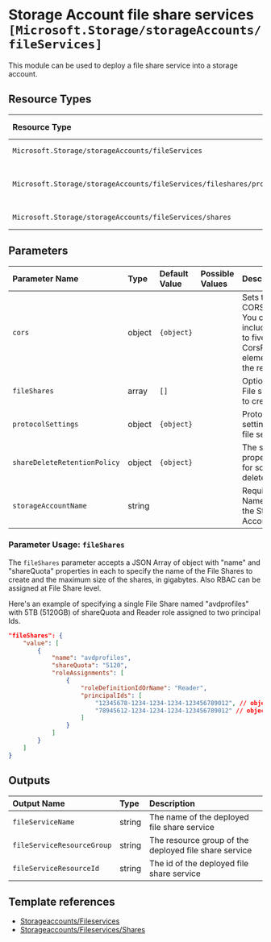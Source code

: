 # Storage Account file share services  `[Microsoft.Storage/storageAccounts/fileServices]`

This module can be used to deploy a file share service into a storage account.

## Resource Types

| Resource Type | Api Version |
| :-- | :-- |
| `Microsoft.Storage/storageAccounts/fileServices` | 2021-06-01 |
| `Microsoft.Storage/storageAccounts/fileServices/fileshares/providers/roleAssignments` | 2021-04-01-preview |
| `Microsoft.Storage/storageAccounts/fileServices/shares` | 2019-06-01 |

## Parameters

| Parameter Name | Type | Default Value | Possible Values | Description |
| :-- | :-- | :-- | :-- | :-- |
| `cors` | object | `{object}` |  | Sets the CORS rules. You can include up to five CorsRule elements in the request. |
| `fileShares` | array | `[]` |  | Optional. File shares to create. |
| `protocolSettings` | object | `{object}` |  | Protocol settings for file service |
| `shareDeleteRetentionPolicy` | object | `{object}` |  | The service properties for soft delete. |
| `storageAccountName` | string |  |  | Required. Name of the Storage Account. |

### Parameter Usage: `fileShares`

The `fileShares` parameter accepts a JSON Array of object with "name" and "shareQuota" properties in each to specify the name of the File Shares to create and the maximum size of the shares, in gigabytes. Also RBAC can be assigned at File Share level.

Here's an example of specifying a single File Share named "avdprofiles" with 5TB (5120GB) of shareQuota and Reader role assigned to two principal Ids.

```json
"fileShares": {
    "value": [
        {
            "name": "avdprofiles",
            "shareQuota": "5120",
            "roleAssignments": [
                {
                    "roleDefinitionIdOrName": "Reader",
                    "principalIds": [
                        "12345678-1234-1234-1234-123456789012", // object 1
                        "78945612-1234-1234-1234-123456789012" // object 2
                    ]
                }
            ]
        }
    ]
}
```

## Outputs

| Output Name | Type | Description |
| :-- | :-- | :-- |
| `fileServiceName` | string | The name of the deployed file share service |
| `fileServiceResourceGroup` | string | The resource group of the deployed file share service |
| `fileServiceResourceId` | string | The id of the deployed file share service |

## Template references

- [Storageaccounts/Fileservices](https://docs.microsoft.com/en-us/azure/templates/Microsoft.Storage/2021-06-01/storageAccounts/fileServices)
- [Storageaccounts/Fileservices/Shares](https://docs.microsoft.com/en-us/azure/templates/Microsoft.Storage/2019-06-01/storageAccounts/fileServices/shares)
